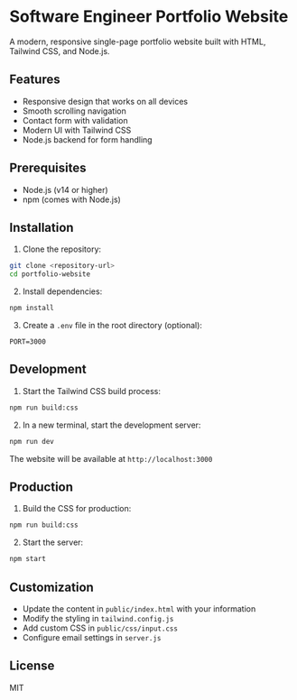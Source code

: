 # Software Engineer Portfolio Website

A modern, responsive single-page portfolio website built with HTML, Tailwind CSS, and Node.js.

## Features

- Responsive design that works on all devices
- Smooth scrolling navigation
- Contact form with validation
- Modern UI with Tailwind CSS
- Node.js backend for form handling

## Prerequisites

- Node.js (v14 or higher)
- npm (comes with Node.js)

## Installation

1. Clone the repository:
```bash
git clone <repository-url>
cd portfolio-website
```

2. Install dependencies:
```bash
npm install
```

3. Create a `.env` file in the root directory (optional):
```
PORT=3000
```

## Development

1. Start the Tailwind CSS build process:
```bash
npm run build:css
```

2. In a new terminal, start the development server:
```bash
npm run dev
```

The website will be available at `http://localhost:3000`

## Production

1. Build the CSS for production:
```bash
npm run build:css
```

2. Start the server:
```bash
npm start
```

## Customization

- Update the content in `public/index.html` with your information
- Modify the styling in `tailwind.config.js`
- Add custom CSS in `public/css/input.css`
- Configure email settings in `server.js`

## License

MIT 